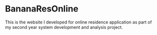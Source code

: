 # BananaResOnline
This is the website I developed for online residence application as part of my second year system development and analysis project.

